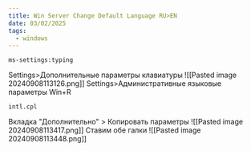 ```yaml
---
title: Win Server Change Default Language RU>EN
date: 03/02/2025
tags:
  - windows
---
```

```
ms-settings:typing
```
Settings>Дополнительные параметры клавиатуры
![[Pasted image 20240908113126.png]]
Settings>Административные языковые параметры
Win+R 
```
intl.cpl
```
Вкладка "Дополнительно" > Копировать параметры
![[Pasted image 20240908113417.png]]
Ставим обе галки
![[Pasted image 20240908113448.png]]
